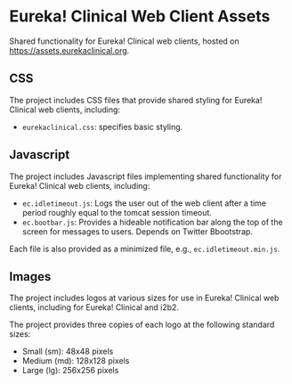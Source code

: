 # Eureka! Clinical Web Client Assets

Shared functionality for Eureka! Clinical web clients, hosted on https://assets.eurekaclinical.org.

## CSS
The project includes CSS files that provide shared styling for Eureka! Clinical web clients, including:
* `eurekaclinical.css`: specifies basic styling.

## Javascript
The project includes Javascript files implementing shared functionality for Eureka! Clinical web clients, including:
* `ec.idletimeout.js`: Logs the user out of the web client after a time period roughly equal to the tomcat session timeout.
* `ec.bootbar.js`: Provides a hideable notification bar along the top of the screen for messages to users. Depends on Twitter Bbootstrap.

Each file is also provided as a minimized file, e.g., `ec.idletimeout.min.js`.

## Images
The project includes logos at various sizes for use in Eureka! Clinical web clients, including for Eureka! Clinical and i2b2.

The project provides three copies of each logo at the following standard sizes:
* Small (sm): 48x48 pixels
* Medium (md): 128x128 pixels
* Large (lg): 256x256 pixels

